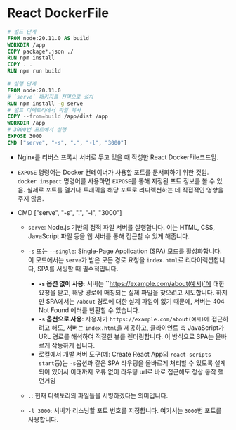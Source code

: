 # React DockerFile

```dockerfile
# 빌드 단계
FROM node:20.11.0 AS build
WORKDIR /app
COPY package*.json ./
RUN npm install
COPY . .
RUN npm run build

# 실행 단계
FROM node:20.11.0
# `serve` 패키지를 전역으로 설치
RUN npm install -g serve
# 빌드 디렉토리에서 파일 복사
COPY --from=build /app/dist /app
WORKDIR /app
# 3000번 포트에서 실행
EXPOSE 3000
CMD ["serve", "-s", ".", "-l", "3000"]
```

- Nginx를 리버스 프록시 서버로 두고 있을 때 작성한 React DockerFile코드임.
- `EXPOSE` 명령어는 Docker 컨테이너가 사용할 포트를 문서화하기 위한 것임. `docker inspect` 명령어를 사용하면 `EXPOSE`를 통해 지정된 포트 정보를 볼 수 있음. 실제로 포트를 열거나 트래픽을 해당 포트로 리디렉션하는 데 직접적인 영향을 주지 않음.

- CMD ["serve", "-s", ".", "-l", "3000"]
  - `serve`: Node.js 기반의 정적 파일 서버를 실행합니다. 이는 HTML, CSS, JavaScript 파일 등을 웹 서버를 통해 접근할 수 있게 해줍니다.
  - `-s` 또는 `--single`: Single-Page Application (SPA) 모드를 활성화합니다. 이 모드에서는 `serve`가 받은 모든 경로 요청을 `index.html`로 리다이렉션합니다, SPA를 서빙할 때 필수적입니다.
    - **`-s` 옵션 없이 사용**: 서버는 ``https://example.com/about(예시)`에 대한 요청을 받고, 해당 경로에 매칭되는 실제 파일을 찾으려고 시도합니다. 하지만 SPA에서는 `/about` 경로에 대한 실제 파일이 없기 때문에, 서버는 404 Not Found 에러를 반환할 수 있습니다.
    - **`-s` 옵션으로 사용**: 사용자가 `https://example.com/about(예시)`에 접근하려고 해도, 서버는 `index.html`을 제공하고, 클라이언트 측 JavaScript가 URL 경로를 해석하여 적절한 뷰를 렌더링합니다. 이 방식으로 SPA는 올바르게 작동하게 됩니다.
    - 로컬에서 개발 서버 도구(예: Create React App의 `react-scripts start`등)는 `-s`옵션과 같은 SPA 라우팅을 올바르게 처리할 수 있도록 설계되어 있어서 이태까지 오류 없이 라우팅 url로 바로 접근해도 정상 동작 했던거임

  - `.`: 현재 디렉토리의 파일들을 서빙하겠다는 의미입니다.
  - `-l 3000`: 서버가 리스닝할 포트 번호를 지정합니다. 여기서는 `3000`번 포트를 사용합니다.
